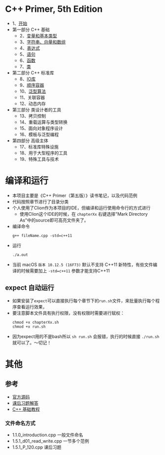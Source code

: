 # C++ Primer, 5th Edition

* 1、[开始](https://github.com/NorthFacing/Cpp-Primer/tree/master/chapter01)
* 第一部分 C++ 基础
    - 2、[变量和基本类型](https://github.com/NorthFacing/Cpp-Primer/tree/master/chapter02)
    - 3、[字符串、向量和数组](https://github.com/NorthFacing/Cpp-Primer/tree/master/chapter03)
    - 4、[表达式](https://github.com/NorthFacing/Cpp-Primer/tree/master/chapter04)
    - 5、[语句](https://github.com/NorthFacing/Cpp-Primer/tree/master/chapter05)
    - 6、[函数](https://github.com/NorthFacing/Cpp-Primer/tree/master/chapter06)
    - 7、[类](https://github.com/NorthFacing/Cpp-Primer/tree/master/chapter07)
* 第二部分 C++ 标准库
    - 8、[IO库](https://github.com/NorthFacing/Cpp-Primer/tree/master/chapter08)
    - 9、[顺序容器](https://github.com/NorthFacing/Cpp-Primer/tree/master/chapter09)
    - 10、[泛型算法](https://github.com/NorthFacing/Cpp-Primer/tree/master/chapter10)
    - 11、关联容器
    - 12、动态内存
* 第三部分 类设计者的工具
    - 13、拷贝控制
    - 14、重载运算与类型转换
    - 15、面向对象程序设计
    - 16、模板与泛型编程
* 第四部分 高级主体
    - 17、标准库特殊设施
    - 18、用于大型程序的工具
    - 19、特殊工具与技术

# 编译和运行

* 本项目主要是《C++ Primer（第五版）》读书笔记，以及代码范例
* 代码按照章节进行了目录分类
* 个人使用了Clion作为本项目的IDE，但编译和运行使用命令行的方式进行
    - 使用Clion这个IDE的时候，在 `chapterXx` 右键选择"Mark Directory As"中的source即可高亮文件夹了。
* 编译命令  
    ```
    g++ fileName.cpp -std=c++11
    ```
* 运行    
    ```
    ./a.out
    ```
* 当前 macOS `版本 10.12.5 (16F73)` 默认不支持 C++11 新特性，有些文件编译的时候需要加上 `-std=c++11` 参数才能支持C++11

## expect 自动运行

* 如果安装了`expect`可以直接执行每个章节下的`run.sh`文件，来批量执行每个程序查看运行效果，
* 要注意脚本文件具有执行权限，没有权限时需要进行赋权：
    ```
    chmod +x chapterXx.sh
    chmod +x run.sh
    ```
* 因为expect用的不是bash所以 `sh run.sh` 会报错，执行的时候直接 `./run.sh` 就可以了。～切记！

# 其他

## 参考
* [官方源码](http://www.informit.com/store/c-plus-plus-primer-9780321714114)
* [课后习题解答](https://github.com/Mooophy/Cpp-Primer)
* [C++ 基础教程](http://www.prglab.com/cms/)

### 文件命名方式
* 1.1.0_introduction.cpp 一般文件命名
* 1.5.1_d01_read_write.cpp 一节多个范例
* 1.5.1_P_120.cpp 课后习题

